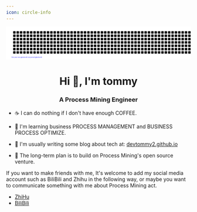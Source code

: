 ```yaml
---
icon: circle-info
---
```


<img src="https://raw.githubusercontent.com/devtommy2/devtommy2/c1c9e31d2bb2ee72b816f0c70d1021a1fc11b777/gitartwork.svg" alt="github" /> 

<h1 align="center">Hi 👋, I'm tommy</h1>
<h3 align="center">A Process Mining Engineer</h3>

- ☕️ I can do nothing if I don't have enough COFFEE.
- 🍊 I'm learning business PROCESS MANAGEMENT and BUSINESS PROCESS OPTIMIZE.
- 📰 I'm usually writing some blog about tech at: [devtommy2.github.io](https://devtommy2.github.io/)

- 🎯 The long-term plan is to build on Process Mining's open source venture.

If you want to make friends with me, It's welcome to add my social media account such as BiliBili and Zhihu in the following way, or maybe you want to communicate something with me about Process Mining act.

- [ZhiHu](https://www.zhihu.com/people/tommy-1-7-96)
- [BiliBili](https://space.bilibili.com/295372426?spm_id_from=333.1007.0.0)
